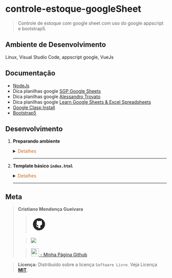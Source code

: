 # controle-estoque-googleSheet

>Controle de estoque com google sheet com uso do google appscript e bootstrap5.
> 
>>

## Ambiente de Desenvolvimento
Linux, Visual Studio Code, appscript google, VueJs

## Documentação
- [NodeJs](https://nodejs.org/en/download)
- Dica planilhas google [SGP Google Sheets](https://www.youtube.com/@sgpgooglesheets)
- Dica planilhas google [Alessandro Trovato](https://www.youtube.com/@AlessandroTrovato)
- Dica planilhas google [Learn Google Sheets & Excel Spreadsheets](https://www.youtube.com/@ExcelGoogleSheets)
- [Google Clasp Install](https://unpkg.com/browse/@google/clasp@1.1.4/README.md)
- [Bootstrap5](https://getbootstrap.com/docs/5.2/getting-started/introduction/)


## Desenvolvimento
1. <span style="color:383E42"><b>Preparando ambiente</b></span>
    <details><summary><span style="color:Chocolate">Detalhes</span></summary>
    <p>

    - Criar repositório no github com `gitignore` e `README.md`
    - Editar `README` e colocar estrutura básica
    - Criar diretório `readmeImages` e colocar imagens para uso no `README.md`
    - Editar `gitignore` e colocar configuração para `Node, vue, vuejs, vscode/visualstudio code`
        >Use o site [gitignore.io](https://www.toptal.com/developers/gitignore/)
    
    - Instalar o `node js`
    - Criar planilha `Controle Estoque`

    - Incluir modulos node
        Basta pressionar `Enter` após executar o comando até concluir
        ````bash
        npm init
        ````
    - Instalar o `google clasp`
        ```bash
        sudo npm install -g @google/clasp
        npm i -S @types/google-apps-script
        ```
    - Efetuar `login` via navegador
        ```bash
        clasp login
        ```
    - Copiar id do projeto do google appScript(script da planilha). Clonar o projeto
        Consta na url do google appScript
        ```bash
        clasp clone "seuIdProjeto"
        ````
    - Após alguma alteração no arquivo de código
        Comando para atualizar appScript
        ```bash
        clasp push
        ````


    </p>

    </details> 

    ---


2. <span style="color:383E42"><b>Template básico `index.html`</b></span>
    <details><summary><span style="color:Chocolate">Detalhes</span></summary>
    <p>

    - Template `index.html`
        ```html
        <!DOCTYPE html>
        <html lang="pt-br">
            <head>
            <base target="_top">
            <meta charset="utf-8">
            <meta name="viewport" content="width=device-width, initial-scale=1">
            <title>Bootstrap demo</title>
            <link href="https://cdn.jsdelivr.net/npm/bootstrap@5.2.3/dist/css/bootstrap.min.css" rel="stylesheet" integrity="sha384-rbsA2VBKQhggwzxH7pPCaAqO46MgnOM80zW1RWuH61DGLwZJEdK2Kadq2F9CUG65" crossorigin="anonymous">
        </head>
        <body>
            <div class="container mt-3">
                <h1>Controle de Estoque</h1>
                <hr>
                <div class="row">
                    <div class="col-md-4">
                        <div class="card mb-3">
                            <div class="card-header">
                                <h5 class="card-title">Entradas</h5>
                            </div>
                            <div class="card-body">
                                <p class="card-text">
                                    <a href="/registrar-entrada" class="btn btn-primary">Registrar Entrada</a>
                                </p>
                            </div>
                        </div>
                    </div>
                    <div class="col-md-4">
                        <div class="card mb-3">
                            <div class="card-header">
                                <h5 class="card-title">Saídas</h5>
                            </div>
                            <div class="card-body">
                                <p class="card-text">
                                    <a href="/registrar-saida" class="btn btn-primary">Registrar Saída</a>
                                </p>
                            </div>
                        </div>
                    </div>
                    <div class="col-md-4">
                        <div class="card mb-3">
                            <div class="card-header">
                                <h5 class="card-title">Relatórios</h5>
                            </div>
                            <div class="card-body">
                                <p class="card-text">
                                    <a href="/relatorios" class="btn btn-primary">Gerar Relatórios</a>
                                </p>
                            </div>
                        </div>
                    </div>
                </div>
                <hr>
                <div class="row">
                    <div class="col-md-12">
                        <h2>Estoque Atual</h2>
                        <table class="table table-striped table-hover">
                            <thead>
                                <tr>
                                    <th>Nome</th>
                                    <th>Quantidade</th>
                                    <th>Valor Unitário</th>
                                    <th>Valor Total</th>
                                </tr>
                            </thead>
                            <tbody>
                                <tr>
                                    <td>Produto 1</td>
                                    <td>10</td>
                                    <td>R$ 10,00</td>
                                    <td>R$ 100,00</td>
                                    <td>
                                        <a href="/editar-produto/1" class="btn btn-sm btn-warning">Editar</a>
                                        <a href="/excluir-produto/1" class="btn btn-sm btn-danger">Excluir</a>
                                    </td>
                                </tr>
                                <tr>
                                    <td>Produto 2</td>
                                    <td>20</td>
                                    <td>R$ 20,00</td>
                                    <td>R$ 400,00</td>
                                    <td>
                                        <a href="/editar-produto/2" class="btn btn-sm btn-warning">Editar</a>
                                        <a href="/excluir-produto/2" class="btn btn-sm btn-danger">Excluir</a>
                                    </td>
                                </tr>
                            </tbody>
                        </table>
                    </div>
                </div>
            </div>

            
            <script src="https://cdn.jsdelivr.net/npm/bootstrap@5.2.3/dist/js/bootstrap.bundle.min.js" integrity="sha384-kenU1KFdBIe4zVF0s0G1M5b4hcpxyD9F7jL+jjXkk+Q2h455rYXK/7HAuoJl+0I4" crossorigin="anonymous"></script>
        </body>
        </html>
        ```
    
    - Template básico `cadastro`
        ```html
        <!DOCTYPE html>
        <html lang="pt-br">
            <head>
            <base target="_top">
            <meta charset="utf-8">
            <meta name="viewport" content="width=device-width, initial-scale=1">
            <title>Bootstrap demo</title>
            <link href="https://cdn.jsdelivr.net/npm/bootstrap@5.2.3/dist/css/bootstrap.min.css" rel="stylesheet" integrity="sha384-rbsA2VBKQhggwzxH7pPCaAqO46MgnOM80zW1RWuH61DGLwZJEdK2Kadq2F9CUG65" crossorigin="anonymous">
        </head>
        <body>
            <div class="container mt-3">
                <h1>Cadastro de Produtos</h1>
                <hr>
                <form action="/cadastrar-produto" method="post">
                    <div class="mb-3">
                        <label for="nome" class="form-label">Nome do Produto:</label>
                        <input type="text" class="form-control" id="nome" name="nome" required>
                    </div>
                    <div class="mb-3">
                        <label for="nome" class="form-label">Fornecedor:</label>
                        <input type="text" class="form-control" id="nome" name="nome" required>
                    </div>
                    <div class="mb-3">
                        <label for="preco" class="form-label">Preço:</label>
                        <input type="number" class="form-control" id="preco" name="preco" required>
                    </div>
                    <div class="mb-3">
                        <label for="descricao" class="form-label">Descrição:</label>
                        <textarea class="form-control" id="descricao" name="descricao" rows="3" required></textarea>
                    </div>
                    <button type="submit" class="btn btn-primary">Cadastrar</button>
                </form>
                <hr>
                <h2>Lista de Produtos</h2>
                <table class="table table-striped table-hover">
                    <thead>
                        <tr>
                            <th>Nome</th>
                            <th>Preço</th>
                            <th>Ações</th>
                        </tr>
                    </thead>
                    <tbody>
                        <tr>
                            <td>Produto 1</td>
                            <td>R$ 10,00</td>
                            <td>
                                <a href="/editar-produto/1" class="btn btn-sm btn-warning">Editar</a>
                                <a href="/excluir-produto/1" class="btn btn-sm btn-danger">Excluir</a>
                            </td>
                        </tr>
                        <tr>
                            <td>Produto 2</td>
                            <td>R$ 20,00</td>
                            <td>
                                <a href="/editar-produto/2" class="btn btn-sm btn-warning">Editar</a>
                                <a href="/excluir-produto/2" class="btn btn-sm btn-danger">Excluir</a>
                            </td>
                        </tr>
                    </tbody>
                </table>
            </div>

            
            <script src="https://cdn.jsdelivr.net/npm/bootstrap@5.2.3/dist/js/bootstrap.bundle.min.js" integrity="sha384-kenU1KFdBIe4zVF0s0G1M5b4hcpxyD9F7jL+jjXkk+Q2h455rYXK/7HAuoJl+0I4" crossorigin="anonymous"></script>
        </body>
        </html>
        ```

    </p>

    </details> 

    ---


## Meta
><span style="color:383E42"><b>Cristiano Mendonça Gueivara</b> </span>
>
>>[<img src="readmeImages/githubIcon.png">](https://github.com/sspectro "Meu perfil no github")
>
>><a href="https://linkedin.com/in/cristiano-m-gueivara/"><img src="https://img.shields.io/badge/-LinkedIn-%230077B5?style=for-the-badge&logo=linkedin&logoColor=white"></a> 
>
>>[<img src="https://sspectro.github.io/images/cristiano.jpg" height="25" width="25"> - Minha Página Github](https://sspectro.github.io/#home "Minha Página no github")<br>



><span style="color:383E42"><b>Licença:</b> </span> Distribuído sobre a licença `Software Livre`. Veja Licença **[MIT](https://opensource.org/license/mit/)**.
